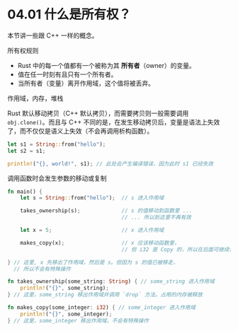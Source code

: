 # 04.01 什么是所有权？
  
本节讲一些跟 C++ 一样的概念。

所有权规则
- Rust 中的每一个值都有一个被称为其 **所有者**（owner）的变量。
- 值在任一时刻有且只有一个所有者。
- 当所有者（变量）离开作用域，这个值将被丢弃。

作用域，内存，堆栈

Rust 默认移动拷贝（C++ 默认拷贝），而需要拷贝则一般需要调用 `obj.clone()`。而且与 C++ 不同的是，在发生移动拷贝后，变量是语法上失效了，而不仅仅是语义上失效（不会再调用析构函数）。

```rust
let s1 = String::from("hello");
let s2 = s1;

println!("{}, world!", s1); // 此处会产生编译错误，因为此时 s1 已经失效
```

调用函数时会发生参数的移动或复制
```rust
fn main() {
    let s = String::from("hello");  // s 进入作用域

    takes_ownership(s);             // s 的值移动到函数里 ...
                                    // ... 所以到这里不再有效

    let x = 5;                      // x 进入作用域

    makes_copy(x);                  // x 应该移动函数里，
                                    // 但 i32 是 Copy 的，所以在后面可继续使用 x

} // 这里, x 先移出了作用域，然后是 s。但因为 s 的值已被移走，
  // 所以不会有特殊操作

fn takes_ownership(some_string: String) { // some_string 进入作用域
    println!("{}", some_string);
} // 这里，some_string 移出作用域并调用 `drop` 方法。占用的内存被释放

fn makes_copy(some_integer: i32) { // some_integer 进入作用域
    println!("{}", some_integer);
} // 这里，some_integer 移出作用域。不会有特殊操作
```

